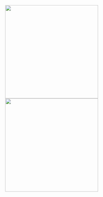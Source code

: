 <img src="https://github.com/kehindeBankole/travel-app-swift/assets/33335391/4be3f02e-e291-4208-9746-f53de856367b" width="300"/>


<img src = "https://github.com/kehindeBankole/travel-app-swift/assets/33335391/e1acdb16-a80f-4ea1-af57-641287c3d3fa" width="300"/>
